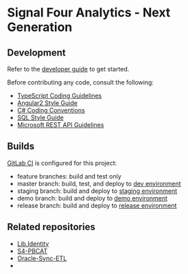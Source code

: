 # Signal Four Analytics - Next Generation

## Development

Refer to the [developer guide](https://geodevops.geoplan.ufl.edu/signal-four-gen2/S4-Analytics-Html5/wikis/developer-guide) to get started.

Before contributing any code, consult the following:
- [TypeScript Coding Guidelines](https://github.com/Microsoft/TypeScript/wiki/Coding-guidelines)
- [Angular2 Style Guide](https://angular.io/styleguide)
- [C# Coding Conventions](https://msdn.microsoft.com/en-us/library/ff926074.aspx)
- [SQL Style Guide](http://www.sqlstyle.guide/)
- [Microsoft REST API Guidelines](https://github.com/Microsoft/api-guidelines/blob/master/Guidelines.md)

## Builds

[GitLab CI](http://docs.gitlab.com/ce/ci/quick_start/README.html) is configured for this project:
- feature branches: build and test only
- master branch: build, test, and deploy to [dev environment](https://s4.geoplan.ufl.edu/analytics-html5-dev/)
- staging branch: build and deploy to [staging environment](https://s4.geoplan.ufl.edu/analytics-html5-staging/)
- demo branch: build and deploy to [demo environment](https://s4.geoplan.ufl.edu/analytics-html5-demo/)
- release branch: build and deploy to [release environment](https://s4.geoplan.ufl.edu/analytics-html5/)

## Related repositories

- [Lib.Identity](https://geodevops.geoplan.ufl.edu/signal-four-gen2/Lib.Identity)
- [S4-PBCAT](https://geodevops.geoplan.ufl.edu/signal-four-gen2/S4-PBCAT)
- [Oracle-Sync-ETL](https://geodevops.geoplan.ufl.edu/signal-four-gen2/Oracle-Sync-ETL)
- 